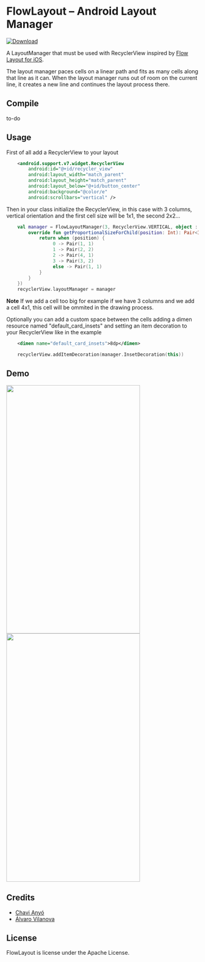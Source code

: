 FlowLayout – Android Layout Manager
===================================

[ ![Download](https://api.bintray.com/packages/ch4vi/maven/flowlayout/images/download.svg) ](https://bintray.com/ch4vi/maven/flowlayout/_latestVersion)

A LayoutManager that must be used with RecyclerView inspired by [Flow Layout for iOS](https://developer.apple.com/library/ios/documentation/WindowsViews/Conceptual/CollectionViewPGforIOS/UsingtheFlowLayout/UsingtheFlowLayout.html).

The layout manager paces cells on a linear path and fits as many cells along
that line as it can. When the layout manager runs out of room on the current
line, it creates a new line and continues the layout process there.

## Compile ##
to-do

## Usage ##
First of all add a RecyclerView to your layout
```xml
    <android.support.v7.widget.RecyclerView
        android:id="@+id/recycler_view"
        android:layout_width="match_parent"
        android:layout_height="match_parent"
        android:layout_below="@+id/button_center"
        android:background="@color/e"
        android:scrollbars="vertical" />
```

Then in your class initialize the RecyclerView, in this case with 3 columns,
vertical orientation and the first cell size will be 1x1, the second 2x2...
```kotlin
    val manager = FlowLayoutManager(3, RecyclerView.VERTICAL, object : FlowLayoutManager.Interface {
        override fun getProportionalSizeForChild(position: Int): Pair<Int, Int> {
            return when (position) {
                 0 -> Pair(1, 1)
                 1 -> Pair(2, 2)
                 2 -> Pair(4, 1)
                 3 -> Pair(3, 2)
                 else -> Pair(1, 1)
            }
        }
    })
    recyclerView.layoutManager = manager
```

**Note** If we add a cell too big for example if we have 3 columns and 
we add a cell 4x1, this cell will be ommited in the drawing process.
    
Optionally you can add a custom space between the cells adding a dimen resource
named "default_card_insets" and setting an item decoration to your RecyclerView
like in the example
```xml
    <dimen name="default_card_insets">8dp</dimen>
```
```kotlin
    recyclerView.addItemDecoration(manager.InsetDecoration(this))
```


## Demo ##
<img src="https://raw.githubusercontent.com/ch4vi/FlowLayout/master/snapshots/vertical.gif" width="350" height="650">
<img src="https://raw.githubusercontent.com/ch4vi/FlowLayout/master/snapshots/horizontal.gif" width="350" height="650">

## Credits ##
   * [Chavi Anyó](https://github.com/ch4vi)
   * [Álvaro Vilanova](https://github.com/alvivi)

## License ##
FlowLayout is license under the Apache License.

